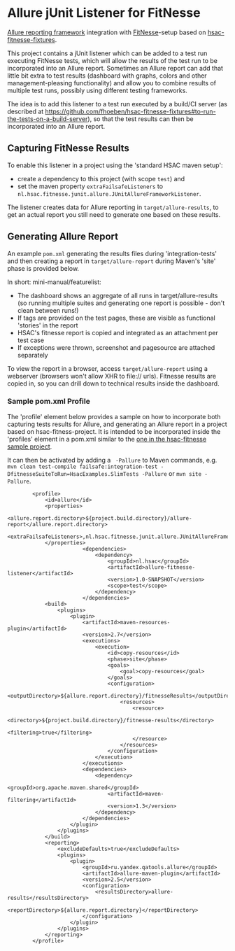 # Allure jUnit Listener for FitNesse

[Allure reporting framework](http://allure.qatools.ru/) integration with [FitNesse](http://fitnesse.org)-setup based on 
[hsac-fitnesse-fixtures](https://github.com/fhoeben/hsac-fitnesse-fixtures).

This project contains a jUnit listener which can be added to a test run executing FitNesse tests, which will allow the results
of the test run to be incorporated into an Allure report.
Sometimes an Allure report can add that little bit extra to test results (dashboard with graphs, colors and other 
management-pleasing functionality) and allow you to combine results of multiple test runs, possibly
using different testing frameworks.

The idea is to add this listener to a test run executed by a build/CI server (as described at 
https://github.com/fhoeben/hsac-fitnesse-fixtures#to-run-the-tests-on-a-build-server), so that the test results can then
be incorporated into an Allure report.

## Capturing FitNesse Results

To enable this listener in a project using the 'standard HSAC maven setup': 
* create a dependency to this project (with scope `test`) and 
* set the maven property `extraFailsafeListeners` to `nl.hsac.fitnesse.junit.allure.JUnitAllureFrameworkListener`.

The listener creates data for Allure reporting in `target/allure-results`, to get an actual report you still need to
generate one based on these results. 

## Generating Allure Report

An example `pom.xml` generating the results files during 'integration-tests' and then creating a report in `target/allure-report`
during Maven's 'site' phase is provided below.

In short: mini-manual/featurelist:

* The dashboard shows an aggregate of all runs in target/allure-results (so running multiple suites and generating one 
report is possible - don't clean between runs!)
* If tags are provided on the test pages, these are visible as functional 'stories' in the report
* HSAC's fitnesse report is copied and integrated as an attachment per test case
* If exceptions were thrown, screenshot and pagesource are attached separately

To view the report in a browser, access `target/allure-report` using a webserver (browsers won't allow XHR to file:// urls). 
Fitnesse results are copied in, so you can drill down to technical results inside the dashboard.

### Sample pom.xml Profile
The 'profile' element below provides a sample on how to incorporate both capturing tests results for Allure, and generating
an Allure report in a project based on hsac-fitness-project. It is intended to be incorporated inside the 'profiles'
element in a pom.xml similar to the [one in the hsac-fitnesse sample project](https://github.com/fhoeben/sample-fitnesse-project/blob/master/pom.xml).

It can then be activated by adding a ` -Pallure` to Maven commands, e.g. 
```mvn clean test-compile failsafe:integration-test -DfitnesseSuiteToRun=HsacExamples.SlimTests -Pallure``` or
```mvn site -Pallure```.

```
		<profile>
			<id>allure</id>
			<properties>
				<allure.report.directory>${project.build.directory}/allure-report</allure.report.directory>
				<extraFailsafeListeners>,nl.hsac.fitnesse.junit.allure.JUnitAllureFrameworkListener</extraFailsafeListeners>
			</properties>
                        <dependencies>
                            <dependency>
                                <groupId>nl.hsac</groupId>
                                <artifactId>allure-fitnesse-listener</artifactId>
                                <version>1.0-SNAPSHOT</version>
                                <scope>test</scope>
                            </dependency>
                        </dependencies>
			<build>
				<plugins>
					<plugin>
						<artifactId>maven-resources-plugin</artifactId>
						<version>2.7</version>
						<executions>
							<execution>
								<id>copy-resources</id>
								<phase>site</phase>
								<goals>
									<goal>copy-resources</goal>
								</goals>
								<configuration>
									<outputDirectory>${allure.report.directory}/fitnesseResults</outputDirectory>
									<resources>
										<resource>
											<directory>${project.build.directory}/fitnesse-results</directory>
											<filtering>true</filtering>
										</resource>
									</resources>
								</configuration>
							</execution>
						</executions>
						<dependencies>
							<dependency>
								<groupId>org.apache.maven.shared</groupId>
								<artifactId>maven-filtering</artifactId>
								<version>1.3</version>
							</dependency>
						</dependencies>
					</plugin>
				</plugins>
			</build>
			<reporting>
				<excludeDefaults>true</excludeDefaults>
				<plugins>
					<plugin>
						<groupId>ru.yandex.qatools.allure</groupId>
						<artifactId>allure-maven-plugin</artifactId>
						<version>2.5</version>
						<configuration>
							<resultsDirectory>allure-results</resultsDirectory>
							<reportDirectory>${allure.report.directory}</reportDirectory>
						</configuration>
					</plugin>
				</plugins>
			</reporting>
		</profile>
```